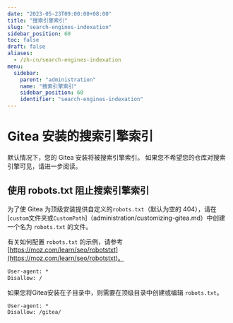```yaml
---
date: "2023-05-23T09:00:00+08:00"
title: "搜索引擎索引"
slug: "search-engines-indexation"
sidebar_position: 60
toc: false
draft: false
aliases:
  - /zh-cn/search-engines-indexation
menu:
  sidebar:
    parent: "administration"
    name: "搜索引擎索引"
    sidebar_position: 60
    identifier: "search-engines-indexation"
---
```


# Gitea 安装的搜索引擎索引

默认情况下，您的 Gitea 安装将被搜索引擎索引。
如果您不希望您的仓库对搜索引擎可见，请进一步阅读。

## 使用 robots.txt 阻止搜索引擎索引

为了使 Gitea 为顶级安装提供自定义的`robots.txt`（默认为空的 404），请在[`custom`文件夹或`CustomPath`]（administration/customizing-gitea.md）中创建一个名为 `robots.txt` 的文件。

有关如何配置 `robots.txt` 的示例，请参考 [https://moz.com/learn/seo/robotstxt](https://moz.com/learn/seo/robotstxt)。

```txt
User-agent: *
Disallow: /
```

如果您将Gitea安装在子目录中，则需要在顶级目录中创建或编辑 `robots.txt`。

```txt
User-agent: *
Disallow: /gitea/
```
